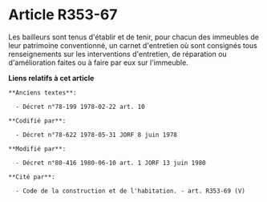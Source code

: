 # Article R353-67

Les bailleurs sont tenus d'établir et de tenir, pour chacun des immeubles de leur patrimoine conventionné, un carnet
d'entretien où sont consignés tous renseignements sur les interventions d'entretien, de réparation ou d'amélioration faites
ou à faire par eux sur l'immeuble.

**Liens relatifs à cet article**

	**Anciens textes**:

	  - Décret n°78-199 1978-02-22 art. 10

	**Codifié par**:

	  - Décret n°78-622 1978-05-31 JORF 8 juin 1978

	**Modifié par**:

	  - Décret n°80-416 1980-06-10 art. 1 JORF 13 juin 1980

	**Cité par**:

	  - Code de la construction et de l'habitation. - art. R353-69 (V)
